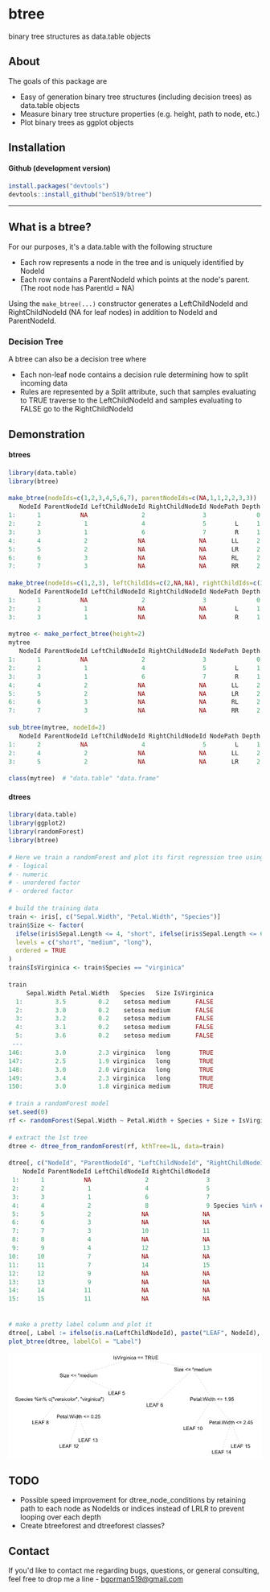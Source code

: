 # btree
binary tree structures as data.table objects

About
------
The goals of this package are

- Easy of generation binary tree structures (including decision trees) as data.table objects
- Measure binary tree structure properties (e.g. height, path to node, etc.)
- Plot binary trees as ggplot objects

Installation
------

#### Github (development version)
```r
install.packages("devtools")
devtools::install_github("ben519/btree")
```
---

## What is a btree?

For our purposes, it's a data.table with the following structure

- Each row represents a node in the tree and is uniquely identified by NodeId
- Each row contains a ParentNodeId which points at the node's parent. (The root node has ParentId = NA)

Using the `make_btree(...)` constructor generates a LeftChildNodeId and RightChildNodeId (NA for leaf nodes) in addition to NodeId and ParentNodeId.

### Decision Tree

A btree can also be a decision tree where

- Each non-leaf node contains a decision rule determining how to split incoming data
- Rules are represented by a Split attribute, such that samples evaluating to TRUE traverse to the LeftChildNodeId and samples evaluating to FALSE go to the RightChildNodeId

Demonstration
------

#### btrees
```r
library(data.table)
library(btree)

make_btree(nodeIds=c(1,2,3,4,5,6,7), parentNodeIds=c(NA,1,1,2,2,3,3))
   NodeId ParentNodeId LeftChildNodeId RightChildNodeId NodePath Depth
1:      1           NA               2                3              0
2:      2            1               4                5        L     1
3:      3            1               6                7        R     1
4:      4            2              NA               NA       LL     2
5:      5            2              NA               NA       LR     2
6:      6            3              NA               NA       RL     2
7:      7            3              NA               NA       RR     2

make_btree(nodeIds=c(1,2,3), leftChildIds=c(2,NA,NA), rightChildIds=c(3,NA,NA))
   NodeId ParentNodeId LeftChildNodeId RightChildNodeId NodePath Depth
1:      1           NA               2                3              0
2:      2            1              NA               NA        L     1
3:      3            1              NA               NA        R     1

mytree <- make_perfect_btree(height=2)
mytree
   NodeId ParentNodeId LeftChildNodeId RightChildNodeId NodePath Depth
1:      1           NA               2                3              0
2:      2            1               4                5        L     1
3:      3            1               6                7        R     1
4:      4            2              NA               NA       LL     2
5:      5            2              NA               NA       LR     2
6:      6            3              NA               NA       RL     2
7:      7            3              NA               NA       RR     2

sub_btree(mytree, nodeId=2)
   NodeId ParentNodeId LeftChildNodeId RightChildNodeId NodePath Depth
1:      2           NA               4                5        L     1
2:      4            2              NA               NA       LL     2
3:      5            2              NA               NA       LR     2

class(mytree)  # "data.table" "data.frame"
```

#### dtrees
```r
library(data.table)
library(ggplot2)
library(randomForest)
library(btree)

# Here we train a randomForest and plot its first regression tree using all supported variable types:
# - logical
# - numeric
# - unordered factor
# - ordered factor

# build the training data
train <- iris[, c("Sepal.Width", "Petal.Width", "Species")]
train$Size <- factor(
  ifelse(iris$Sepal.Length <= 4, "short", ifelse(iris$Sepal.Length <= 6, "medium", "long")),
  levels = c("short", "medium", "long"),
  ordered = TRUE
)
train$IsVirginica <- train$Species == "virginica"

train
     Sepal.Width Petal.Width   Species   Size IsVirginica
  1:         3.5         0.2    setosa medium       FALSE
  2:         3.0         0.2    setosa medium       FALSE
  3:         3.2         0.2    setosa medium       FALSE
  4:         3.1         0.2    setosa medium       FALSE
  5:         3.6         0.2    setosa medium       FALSE
 ---                                                     
146:         3.0         2.3 virginica   long        TRUE
147:         2.5         1.9 virginica   long        TRUE
148:         3.0         2.0 virginica   long        TRUE
149:         3.4         2.3 virginica   long        TRUE
150:         3.0         1.8 virginica medium        TRUE

# train a randomForest model
set.seed(0)
rf <- randomForest(Sepal.Width ~ Petal.Width + Species + Size + IsVirginica, data = train, ntree=10)

# extract the 1st tree
dtree <- dtree_from_randomForest(rf, kthTree=1L, data=train)

dtree[, c("NodeId", "ParentNodeId", "LeftChildNodeId", "RightChildNodeId", "Split")]
    NodeId ParentNodeId LeftChildNodeId RightChildNodeId                                     Split
 1:      1           NA               2                3                       IsVirginica == TRUE
 2:      2            1               4                5                          Size <= "medium"
 3:      3            1               6                7                          Size <= "medium"
 4:      4            2               8                9 Species %in% c("versicolor", "virginica")
 5:      5            2              NA               NA                                        NA
 6:      6            3              NA               NA                                        NA
 7:      7            3              10               11                       Petal.Width <= 1.95
 8:      8            4              NA               NA                                        NA
 9:      9            4              12               13                       Petal.Width <= 0.25
10:     10            7              NA               NA                                        NA
11:     11            7              14               15                       Petal.Width <= 2.45
12:     12            9              NA               NA                                        NA
13:     13            9              NA               NA                                        NA
14:     14           11              NA               NA                                        NA
15:     15           11              NA               NA                                        NA


# make a pretty label column and plot it
dtree[, Label := ifelse(is.na(LeftChildNodeId), paste("LEAF", NodeId), Split)]
plot_btree(dtree, labelCol = "Label")
```
![dtree](images/dtree1.png)

## TODO
- Possible speed improvement for dtree_node_conditions by retaining path to each node as NodeIds or indices instead of LRLR to prevent looping over each depth
- Create btreeforest and dtreeforest classes?

## Contact
If you'd like to contact me regarding bugs, questions, or general consulting, feel free to drop me a line - bgorman519@gmail.com
